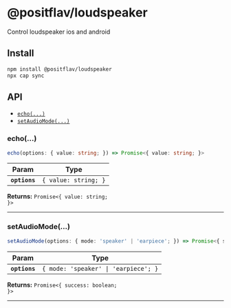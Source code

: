# @positflav/loudspeaker

Control loudspeaker ios and android

## Install

```bash
npm install @positflav/loudspeaker
npx cap sync
```

## API

<docgen-index>

* [`echo(...)`](#echo)
* [`setAudioMode(...)`](#setaudiomode)

</docgen-index>

<docgen-api>
<!--Update the source file JSDoc comments and rerun docgen to update the docs below-->

### echo(...)

```typescript
echo(options: { value: string; }) => Promise<{ value: string; }>
```

| Param         | Type                            |
| ------------- | ------------------------------- |
| **`options`** | <code>{ value: string; }</code> |

**Returns:** <code>Promise&lt;{ value: string; }&gt;</code>

--------------------


### setAudioMode(...)

```typescript
setAudioMode(options: { mode: 'speaker' | 'earpiece'; }) => Promise<{ success: boolean; }>
```

| Param         | Type                                            |
| ------------- | ----------------------------------------------- |
| **`options`** | <code>{ mode: 'speaker' \| 'earpiece'; }</code> |

**Returns:** <code>Promise&lt;{ success: boolean; }&gt;</code>

--------------------

</docgen-api>
